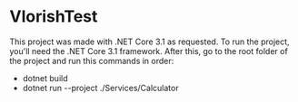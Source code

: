 # VlorishTest


This project was made with .NET Core 3.1 as requested. To run the project, you'll need the .NET Core 3.1 framework. After this, go to the root folder of the project and run this commands in order:


-  dotnet build
-  dotnet run --project ./Services/Calculator
